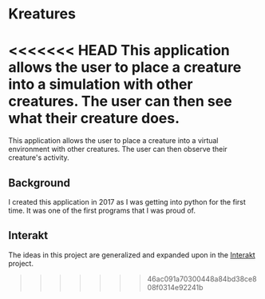 # Kreatures
<<<<<<< HEAD
This application allows the user to place a creature into a simulation with other creatures. The user can then see what their creature does. 
=======
This application allows the user to place a creature into a virtual environment with other creatures. The user can then observe their creature's activity.

## Background
I created this application in 2017 as I was getting into python for the first time. It was one of the first programs that I was proud of.

## Interakt
The ideas in this project are generalized and expanded upon in the [Interakt](https://github.com/McCoy-Software-Solutions/Interakt) project.
>>>>>>> 46ac091a70300448a84bd38ce808f0314e92241b
